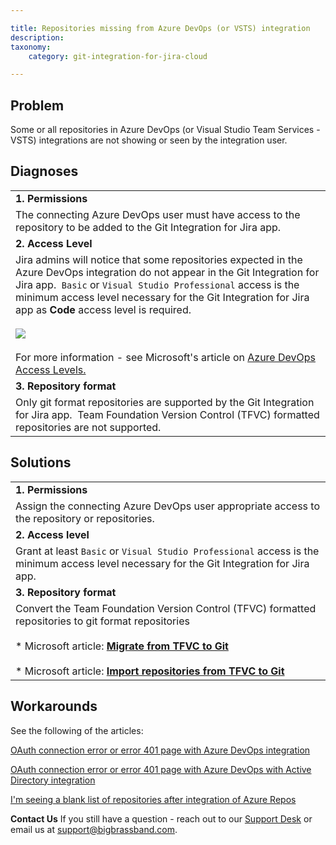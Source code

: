 ```yaml
---

title: Repositories missing from Azure DevOps (or VSTS) integration
description:
taxonomy:
    category: git-integration-for-jira-cloud

---
```

## Problem

Some or all repositories in Azure DevOps (or Visual Studio Team Services - VSTS) integrations are not showing or seen by the integration user.

## Diagnoses

|     |
| --- |
| **1\. Permissions** |
| The connecting Azure DevOps user must have access to the repository to be added to the Git Integration for Jira app. |
| **2\. Access Level** |
| Jira admins will notice that some repositories expected in the Azure DevOps integration do not appear in the Git Integration for Jira app.  `Basic` or `Visual Studio Professional` access is the minimum access level necessary for the Git Integration for Jira app as **Code** access level is required.<br><br>![](https://bigbrassband.atlassian.net/wiki/download/thumbnails/421462017/azure-devops-code-access-level.png?version=1&modificationDate=1586316011297&cacheVersion=1&api=v2&width=680&height=212)<br><br>For more information - see Microsoft's article on [Azure DevOps Access Levels.](https://docs.microsoft.com/en-us/azure/devops/organizations/security/access-levels?view=azure-devops) |
| **3\. Repository format** |
| Only git format repositories are supported by the Git Integration for Jira app.  Team Foundation Version Control (TFVC) formatted repositories are not supported. |

## Solutions

|     |
| --- |
| **1\. Permissions** |
| Assign the connecting Azure DevOps user appropriate access to the repository or repositories. |
| **2\. Access level** |
| Grant at least `Basic` or `Visual Studio Professional` access is the minimum access level necessary for the Git Integration for Jira app. |
| **3\. Repository format** |
| Convert the Team Foundation Version Control (TFVC) formatted repositories to git format repositories<br><br>*   Microsoft article: [**Migrate from TFVC to Git**](https://docs.microsoft.com/en-us/devops/develop/git/migrate-from-tfvc-to-git)<br>    <br>*   Microsoft article: [**Import repositories from TFVC to Git**](https://docs.microsoft.com/en-us/azure/devops/repos/git/import-from-tfvc?view=azure-devops) |

## Workarounds

See the following of the articles:

[OAuth connection error or error 401 page with Azure DevOps integration](/git-integration-for-jira-cloud/oauth-connection-error-or-error-401-page-with-azure-devops-integration/)

[OAuth connection error or error 401 page with Azure DevOps with Active Directory integration](/git-integration-for-jira-cloud/oauth-connection-error-or-error-401-page-with-azure-devops-with-active-directory-integration/)

[I'm seeing a blank list of repositories after integration of Azure Repos](/git-integration-for-jira-cloud/empty-list-of-repositories-after-integration-of-azure-repos/)

**Contact Us**
If you still have a question - reach out to our [Support Desk](https://bigbrassband.atlassian.net/servicedesk/customer/portals) or email us at [support@bigbrassband.com](mailto:support@bigbrassband.com).
